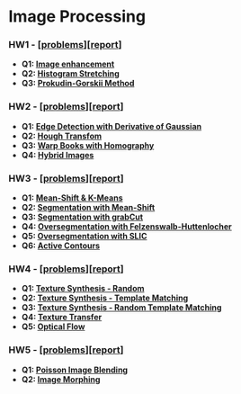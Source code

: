 # Image Processing

### HW1 - [[problems](HW1/hw1.pdf)][[report](HW1/report.pdf)]
- **Q1: [Image enhancement](HW1/f01.py)**
- **Q2: [Histogram Stretching](HW1/f02.py)**
- **Q3: [Prokudin-Gorskii Method](HW1/f03.py)**

### HW2 - [[problems](HW2/hw2.pdf)][[report](HW2/report.pdf)]
- **Q1: [Edge Detection with Derivative of Gaussian](HW2/Q1.py)**
- **Q2: [Hough Transfom](HW2/Q2.py)**
- **Q3: [Warp Books with Homography](HW2/Q3.py)**
- **Q4: [Hybrid Images](HW2/Q4.py)**

### HW3 - [[problems](HW3/hw3.pdf)][[report](HW3/report.pdf)]
- **Q1: [Mean-Shift & K-Means](HW3/Q1.py)**
- **Q2: [Segmentation with Mean-Shift](HW3/Q2.py)**
- **Q3: [Segmentation with grabCut](HW3/Q3.py)**
- **Q4: [Oversegmentation with Felzenswalb-Huttenlocher](HW3/Q4.py)**
- **Q5: [Oversegmentation with SLIC](HW3/Q5.py)**
- **Q6: [Active Contours](HW3/Q6.py)**

### HW4 - [[problems](HW4/hw4.pdf)][[report](HW4/report.pdf)]
- **Q1: [Texture Synthesis - Random](HW4/Q1.py)**
- **Q2: [Texture Synthesis - Template Matching](HW4/Q2.py)**
- **Q3: [Texture Synthesis - Random Template Matching](HW4/Q3.py)**
- **Q4: [Texture Transfer](HW3/Q4.py)**
- **Q5: [Optical Flow](HW3/Q5.py)**

### HW5 - [[problems](HW5/hw5.pdf)][[report](HW5/report.pdf)]
- **Q1: [Poisson Image Blending](HW5/Q1.py)**
- **Q2: [Image Morphing](HW4/Q2.py)**


